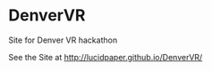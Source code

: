 DenverVR
========

Site for Denver VR hackathon

See the Site at http://lucidpaper.github.io/DenverVR/
